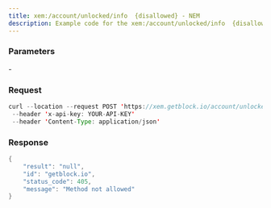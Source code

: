 ```yaml
---
title: xem:/account/unlocked/info  {disallowed} - NEM
description: Example code for the xem:/account/unlocked/info  {disallowed} rest method. Сomplete guide on how to use xem:/account/unlocked/info  {disallowed} rest in GetBlock.io Web3 documentation.
---
```


### Parameters


\-

### Request

``` java
curl --location --request POST 'https://xem.getblock.io/account/unlocked/info' 
 --header 'x-api-key: YOUR-API-KEY' 
 --header 'Content-Type: application/json'
```

###  Response

``` java
{
    "result": "null",
    "id": "getblock.io",
    "status_code": 405,
    "message": "Method not allowed"
}
```

